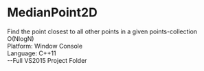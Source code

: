 # MedianPoint2D
Find the point closest to all other points in a given points-collection O(NlogN) <br />
Platform: Window Console <br />
Language: C++11 <br />
--Full VS2015 Project Folder <br />

